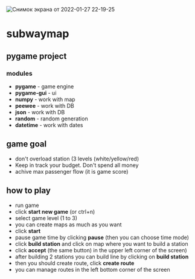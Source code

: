 ![Снимок экрана от 2022-01-27 22-19-25](https://user-images.githubusercontent.com/82755400/151428725-2de755e2-cf48-43c4-bf75-2bb8dde5fbb0.png)
# subwaymap
## **pygame project**
### **modules**
* **pygame** - game engine
* **pygame-gui** - ui
* **numpy** - work with map
* **peewee** - work with DB
* **json** - work with DB
* **random** - random generation
* **datetime** - work with dates

## **game goal**
* don't overload station (3 levels (white/yellow/red)
* Keep in track your budget. Don't spend all money
* achive max passenger flow (it is game score)

## **how to play**
* run game
* click **start new game** (or ctrl+n)
* select game level (1 to 3)
* you can create maps as much as you want
* click **start**
* pause game time by clicking **pause** (then you can choose time mode)
* click **build station** and click on map where you want to build a station
* click **accept** (the same button) in the upper left corner of the screen)
* after building 2 stations you can build line by clicking on **build station**
* then you should create route, click **create route**
* you can manage routes in the left bottom corner of the screen

